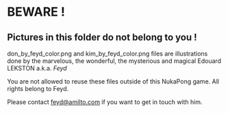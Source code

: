 # BEWARE !
## Pictures in this folder do not belong to you !

don_by_feyd_color.png and kim_by_feyd_color.png files are illustrations done by the marvelous, the wonderful, the mysterious and magical Edouard LEKSTON a.k.a. *Feyd*


You are not allowed to reuse these files outside of this NukaPong game. All rights belong to Feyd.

Please contact feyd@amilto.com if you want to get in touch with him.
